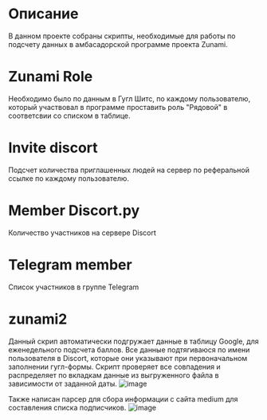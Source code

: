 # Описание
В данном проекте собраны скрипты, необходимые для работы по подсчету данных в амбасадорской программе проекта Zunami.

# Zunami Role
Необходимо было по данным в Гугл Шитс, по каждому пользователю, который участвовал в программе проставить роль "Рядовой" в соответсвии со списком в таблице.

# Invite discort
Подсчет количества приглашенных людей на сервер по реферальной ссылке по каждому пользователю.

# Member Discort.py
Количество участников на сервере Discort

# Telegram member
Список участников в группе Telegram

# zunami2
Данный скрип автоматически подгружает данные в таблицу Google, для еженедельного подсчета баллов. Все данные подтягиваюся по имени пользователя в Discort, 
которые они указывают при первоначальном заполнении гугл-формы.
Скрипт проверяет все совпадения и распределяет по вкладкам данные из выгруженного файла в зависимости от заданной даты.
![image](https://user-images.githubusercontent.com/98259534/214513345-2a1113f5-9889-4c02-98a8-c85e5f87768c.png)

Также написан парсер для сбора информации с сайта medium для составления списка подписчиков.
![image](https://user-images.githubusercontent.com/98259534/214513818-d2bff1c7-a0a8-43ac-8b24-e57c35964df0.png)
